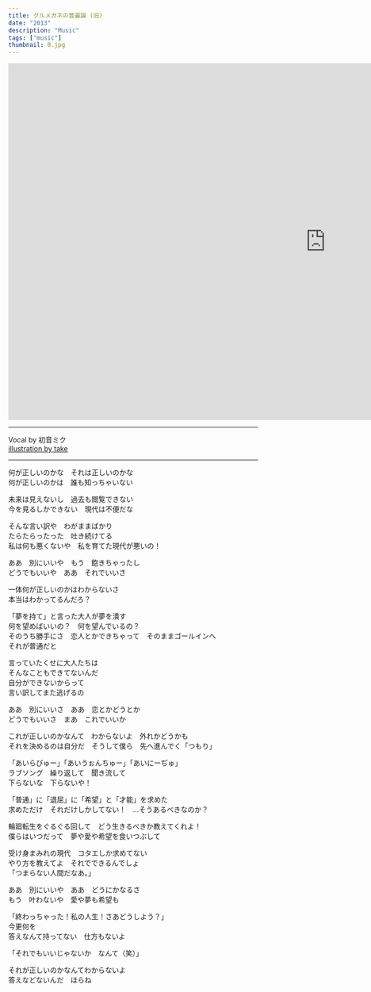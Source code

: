 ```yaml
---
title: グルメガネの普遍論 (旧)
date: "2013"
description: "Music"
tags: ["music"]
thumbnail: 0.jpg
---
```


<iframe width="1280" height="720" src="https://www.youtube.com/embed/ok8jtaN-gPE" frameborder="0" allow="accelerometer; autoplay; clipboard-write; encrypted-media; gyroscope; picture-in-picture" allowfullscreen></iframe>

---

Vocal by 初音ミク  
[illustration by take](https://twitter.com/kupipopipo)

---

何が正しいのかな　それは正しいのかな  
何が正しいのかは　誰も知っちゃいない

未来は見えないし　過去も閲覧できない  
今を見るしかできない　現代は不便だな

そんな言い訳や　わがままばかり  
たらたらったった　吐き続けてる  
私は何も悪くないや　私を育てた現代が悪いの！

ああ　別にいいや　もう　飽きちゃったし  
どうでもいいや　ああ　それでいいさ

一体何が正しいのかはわからないさ  
本当はわかってるんだろ？

「夢を持て」と言った大人が夢を潰す  
何を望めばいいの？　何を望んでいるの？  
そのうち勝手にさ　恋人とかできちゃって　そのままゴールインへ  
それが普通だと

言っていたくせに大人たちは  
そんなこともできてないんだ  
自分ができないからって  
言い訳してまた逃げるの

ああ　別にいいさ　ああ　恋とかどうとか  
どうでもいいさ　まあ　これでいいか

これが正しいのかなんて　わからないよ　外れかどうかも  
それを決めるのは自分だ　そうして僕ら　先へ進んでく「つもり」

「あいらびゅー」「あいうぉんちゅー」「あいにーぢゅ」  
ラブソング　繰り返して　聞き流して  
下らないな　下らないや！

「普通」に「退屈」に「希望」と「才能」を求めた  
求めただけ　それだけしかしてない！　…そうあるべきなのか？

輪廻転生をぐるぐる回して　どう生きるべきか教えてくれよ！  
僕らはいつだって　夢や愛や希望を食いつぶして

受け身まみれの現代　コタエしか求めてない  
やり方を教えてよ　それでできるんでしょ  
「つまらない人間だなあ。」

ああ　別にいいや　ああ　どうにかなるさ  
もう　叶わないや　愛や夢も希望も

「終わっちゃった！私の人生！さあどうしよう？」  
今更何を  
答えなんて持ってない　仕方もないよ

「それでもいいじゃないか　なんて（笑）」

それが正しいのかなんてわからないよ  
答えなどないんだ　ほらね
